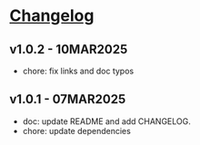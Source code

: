 # [Changelog](https://github.com/million-views/packages/commits/main/vite-plugin-run-task)

## v1.0.2 - 10MAR2025

- chore: fix links and doc typos

## v1.0.1 - 07MAR2025

- doc: update README and add CHANGELOG.
- chore: update dependencies
